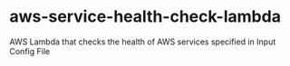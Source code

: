 # aws-service-health-check-lambda
AWS Lambda that checks the health of AWS services specified in Input Config File

